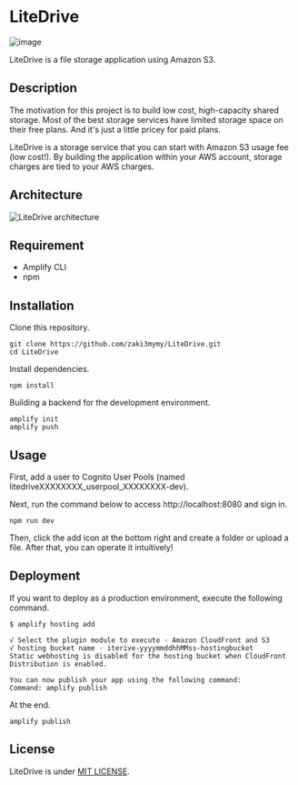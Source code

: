 # LiteDrive

![image](https://github.com/zaki3mymy/LiteDrive/assets/91773180/56fbd33e-0b57-4277-b852-f18bb8259ca0)

LiteDrive is a file storage application using Amazon S3.


## Description

The motivation for this project is to build low cost, high-capacity shared storage. Most of the best storage services have limited storage space on their free plans. And it's just a little pricey for paid plans.

LiteDrive is a storage service that you can start with Amazon S3 usage fee (low cost!).
By building the application within your AWS account, storage charges are tied to your AWS charges.


## Architecture

![LiteDrive architecture](https://github.com/zaki3mymy/LiteDrive/assets/91773180/45fcfa46-06f9-48a7-8a85-ccdf55c03a97)


## Requirement

- Amplify CLI
- npm


## Installation

Clone this repository.
```
git clone https://github.com/zaki3mymy/LiteDrive.git
cd LiteDrive
```

Install dependencies.
```
npm install
```

Building a backend for the development environment.
```
amplify init
amplify push
```


## Usage

First, add a user to Cognito User Pools (named litedriveXXXXXXXX_userpool_XXXXXXXX-dev).

Next, run the command below to access http://localhost:8080 and sign in.

```
npm run dev
```

Then, click the add icon at the bottom right and create a folder or upload a file. After that, you can operate it intuitively!


## Deployment

If you want to deploy as a production environment, execute the following command.

```
$ amplify hosting add

√ Select the plugin module to execute · Amazon CloudFront and S3
√ hosting bucket name · iterive-yyyymmddhhMMss-hostingbucket
Static webhosting is disabled for the hosting bucket when CloudFront Distribution is enabled.

You can now publish your app using the following command:
Command: amplify publish

```

At the end.
```
amplify publish
```


## License

LiteDrive is under [MIT LICENSE](./LICENSE).
